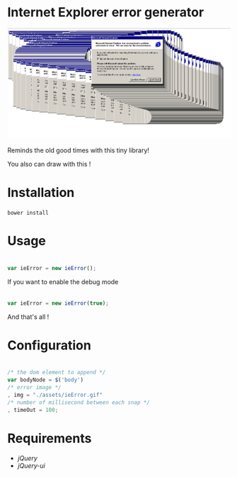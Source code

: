 Internet Explorer error generator 
=================================
![ieError][1]

Reminds the old good times with this tiny library!

You also can draw with this !  

# Installation 

`bower install` 

# Usage 

```javascript

var ieError = new ieError();

```

If you want to enable the debug mode 

```javascript

var ieError = new ieError(true); 

```

And that's all ! 

# Configuration 

```javascript

/* the dom element to append */
var bodyNode = $('body') 
/* error image */
, img = "./assets/ieError.gif" 
/* number of millisecond between each snap */
, timeOut = 100; 


```


# Requirements

- _jQuery_
- _jQuery-ui_

[1]: ./assets/ieError.png
